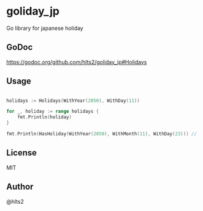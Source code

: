 # goliday_jp

Go library for japanese holiday

## GoDoc
https://godoc.org/github.com/hlts2/goliday_jp#Holidays

## Usage

```go

holidays := Holidays(WithYear(2050), WithDay(11))

for _, holiday := range holidays {
    fmt.Println(holiday)
}

fmt.Println(HasHoliday(WithYear(2050), WithMonth(11), WithDay(23))) // true

```

## License

MIT

## Author

@hlts2
